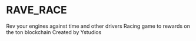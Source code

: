 # RAVE_RACE
Rev your engines against time and other drivers 
Racing game to rewards  on the ton blockchain
Created by Ystudios
